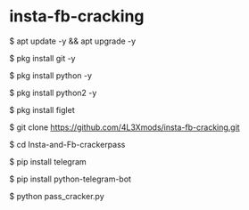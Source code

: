 # insta-fb-cracking
$ apt update -y && apt upgrade -y

$ pkg install git -y

$ pkg install python -y

$ pkg install python2 -y

$ pkg install figlet

$ git clone https://github.com/4L3Xmods/insta-fb-cracking.git

$ cd Insta-and-Fb-crackerpass

$ pip install telegram

$ pip install python-telegram-bot

$ python pass_cracker.py
